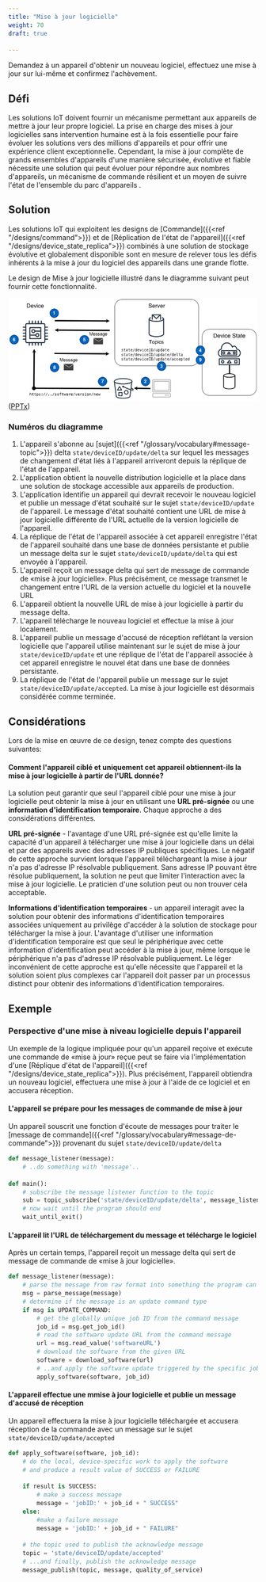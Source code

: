 ```yaml
---
title: "Mise à jour logicielle"
weight: 70
draft: true

---
```


<!-- {{< synopsis-software-update >}} -->
Demandez à un appareil d'obtenir un nouveau logiciel, effectuez une mise à jour sur lui-même et confirmez l'achèvement.
<!--more-->

## Défi
Les solutions IoT doivent fournir un mécanisme permettant aux appareils de mettre à jour leur propre logiciel. La prise en charge des mises à jour logicielles sans intervention humaine est à la fois essentielle pour faire évoluer les solutions vers des millions d'appareils et pour offrir une expérience client exceptionnelle. Cependant, la mise à jour complète de grands ensembles d'appareils d'une manière sécurisée, évolutive et fiable nécessite une solution qui peut évoluer pour répondre aux nombres d'appareils, un mécanisme de commande résilient et un moyen de suivre l'état de l'ensemble du parc d'appareils .

## Solution
Les solutions IoT qui exploitent les designs de [Commande]({{<ref "/designs/command">}}) et de [Réplication de l'état de l'appareil]({{<ref "/designs/device_state_replica">}}) combinés à une solution de stockage évolutive et globalement disponible sont en mesure de relever tous les défis inhérents à la mise à jour du logiciel des appareils dans une grande flotte.

Le design de Mise à jour logicielle illustré dans le diagramme suivant peut fournir cette fonctionnalité.

![Mise à jour logicielle](software-update.png) ([PPTx](/designs/iot-atlas-patterns.pptx))

### Numéros du diagramme
1. L'appareil s'abonne au [sujet]({{<ref "/glossary/vocabulary#message-topic">}}) delta `state/deviceID/update/delta` sur lequel les messages de changement d'état liés à l'appareil arriveront depuis la réplique de l'état de l'appareil.
2. L'application obtient la nouvelle distribution logicielle et la place dans une solution de stockage accessible aux appareils de production.
3. L'application identifie un appareil qui devrait recevoir le nouveau logiciel et publie un message d'état souhaité sur le sujet `state/deviceID/update` de l'appareil. Le message d'état souhaité contient une URL de mise à jour logicielle différente de l'URL actuelle de la version logicielle de l'appareil.
4. La réplique de l'état de l'appareil associée à cet appareil enregistre l'état de l'appareil souhaité dans une base de données persistante et publie un message delta sur le sujet `state/deviceID/update/delta` qui est envoyée à l'appareil.
5. L'appareil reçoit un message delta qui sert de message de commande de «mise à jour logicielle». Plus précisément, ce message transmet le changement entre l'URL de la version actuelle du logiciel et la nouvelle URL
6. L'appareil obtient la nouvelle URL de mise à jour logicielle à partir du message delta.
7. L'appareil télécharge le nouveau logiciel et effectue la mise à jour localement.
8. L'appareil publie un message d'accusé de réception reflétant la version logicielle que l'appareil utilise maintenant sur le sujet de mise à jour `state/deviceID/update` et une réplique de l'état de l'appareil associée à cet appareil enregistre le nouvel état dans une base de données persistante.
9. La réplique de l'état de l'appareil publie un message sur le sujet `state/deviceID/update/accepted`. La mise à jour logicielle est désormais considérée comme terminée.

## Considérations
Lors de la mise en œuvre de ce design, tenez compte des questions suivantes:

#### Comment l'appareil ciblé et uniquement cet appareil obtiennent-ils la mise à jour logicielle à partir de l'URL donnée?
La solution peut garantir que seul l'appareil ciblé pour une mise à jour logicielle peut obtenir la mise à jour en utilisant une **URL pré-signée** ou une **information d'identification temporaire**. Chaque approche a des considérations différentes.

**URL pré-signée** - l'avantage d'une URL pré-signée est qu'elle limite la capacité d'un appareil à télécharger une mise à jour logicielle dans un délai et par des appareils avec des adresses IP publiques spécifiques. Le négatif de cette approche survient lorsque l'appareil téléchargeant la mise à jour n'a pas d'adresse IP résolvable publiquement. Sans adresse IP pouvant être résolue publiquement, la solution ne peut que limiter l'interaction avec la mise à jour logicielle. Le praticien d'une solution peut ou non trouver cela acceptable.

**Informations d'identification temporaires** - un appareil interagit avec la solution pour obtenir des informations d'identification temporaires associées uniquement au privilège d'accéder à la solution de stockage pour télécharger la mise à jour. L'avantage d'utiliser une information d'identification temporaire est que seul le périphérique avec cette information d'identification peut accéder à la mise à jour, même lorsque le périphérique n'a pas d'adresse IP résolvable publiquement. Le léger inconvénient de cette approche est qu'elle nécessite que l'appareil et la solution soient plus complexes car l'appareil doit passer par un processus distinct pour obtenir des informations d'identification temporaires.

## Exemple
### Perspective d'une mise à niveau logicielle depuis l'appareil
Un exemple de la logique impliquée pour qu'un appareil reçoive et exécute une commande de «mise à jour» reçue peut se faire via l'implémentation d'une [Réplique d'état de l'appareil]({{<ref "/designs/device_state_replica">}}). Plus précisément, l'appareil obtiendra un nouveau logiciel, effectuera une mise à jour à l'aide de ce logiciel et en accusera réception.

#### L'appareil se prépare pour les messages de commande de mise à jour
Un appareil souscrit une fonction d'écoute de messages pour traiter le [message de commande]({{<ref "/glossary/vocabulary#message-de-commande">}}) provenant du sujet `state/deviceID/update/delta`
```python
def message_listener(message):
    # ..do something with 'message'.. 

def main():
    # subscribe the message listener function to the topic
    sub = topic_subscribe('state/deviceID/update/delta', message_listener)
    # now wait until the program should end
    wait_until_exit()
```

#### L'appareil lit l'URL de téléchargement du message et télécharge le logiciel
Après un certain temps, l'appareil reçoit un message delta qui sert de message de commande de «mise à jour logicielle».
```python
def message_listener(message):
    # parse the message from raw format into something the program can use
    msg = parse_message(message)
    # determine if the message is an update command type 
    if msg is UPDATE_COMMAND:
        # get the globally unique job ID from the command message
        job_id = msg.get_job_id()
        # read the software update URL from the command message
        url = msg.read_value('softwareURL')
        # download the software from the given URL
        software = download_software(url)
        # ..and apply the software update triggered by the specific job ID
        apply_software(software, job_id)
```

#### L'appareil effectue une mmise à jour logicielle et publie un message d'accusé de réception
Un appareil effectuera la mise à jour logicielle téléchargée et accusera réception de la commande avec un message sur le sujet `state/deviceID/update/accepted`
```python
def apply_software(software, job_id):
    # do the local, device-specific work to apply the software
    # and produce a result value of SUCCESS or FAILURE
    
    if result is SUCCESS:
        # make a success message
        message = 'jobID:' + job_id + " SUCCESS"
    else:
        #make a failure message
        message = 'jobID:' + job_id + " FAILURE"
    
    # the topic used to publish the acknowledge message
    topic = 'state/deviceID/update/accepted'
    # ...and finally, publish the acknowledge message
    message_publish(topic, message, quality_of_service)
```

